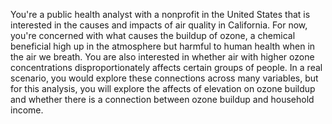 You're a public health analyst with a nonprofit in the United States that is interested in the causes and impacts of air quality in California. For now, you're concerned with what causes the buildup of ozone, a chemical beneficial high up in the atmosphere but harmful to human health when in the air we breath. You are also interested in whether air with higher ozone concentrations disproportionately affects certain groups of people. In a real scenario, you would explore these connections across many variables, but for this analysis, you will explore the affects of elevation on ozone buildup and whether there is a connection between ozone buildup and household income.
